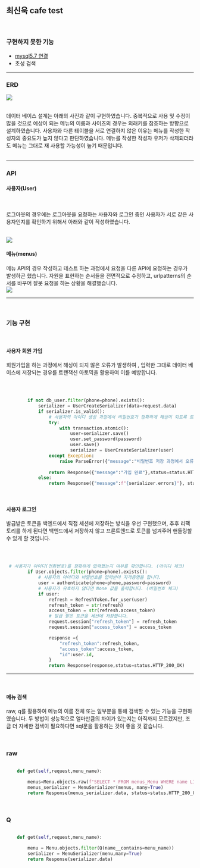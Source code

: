 <h2>최신욱 cafe test</h2>

<br/>

<h3>구현하지 못한 기능</h3>
<ul>
    <li><a href="https://github.com/timeiscoal/test_cafe/wiki/mysql-%EC%97%B0%EB%8F%99-%EC%8B%A4%ED%8C%A8">mysql5.7 연결</a></li>
    <li>초성 검색</li>
</ul> 
<hr/>           
<h3>ERD</h3>

<img src="https://user-images.githubusercontent.com/113073492/233885512-b0886fcc-f5d5-42fd-9dd0-deda122cc5bb.png">
<br/><br/>

데이터 베이스 설계는 아래의 사진과 같이 구현하였습니다.
중복적으로 사용 및 수정이 많을 것으로 예상이 되는 메뉴의 이름과 사이즈의 경우는 외래키를 참조하는 방향으로
설계하였습니다.
사용자와 다른 테이블을 서로 연결하지 않은 이유는 메뉴를 작성한 작성자의 중요도가 높지 않다고 판단하였습니다.
메뉴를 작성한 작성자 유저가 삭제되더라도 메뉴는 그대로 재 사용할 가능성이 높기 때문입니다.
<br/><br/>
<hr/>
<h3>API</h3>

<h4>사용자(User)</h4>

<br/>

로그아웃의 경우에는 로그아웃을 요청하는 사용자와 로그인 중인 사용자가 서로 같은 사용자인지를 확인하기 위해서 아래와 같이 작성하였습니다.

<br/>

<img src="https://user-images.githubusercontent.com/113073492/233885517-49571ff6-61f5-447b-b18e-d94186d92472.png">

<br/>

<h4>메뉴(menus)</h4>

메뉴 API의 경우 작성하고 테스트 하는 과정에서 요청을 다른 API에 요청하는 경우가 발생하곤 했습니다.
자원을 표현하는 순서들을 전면적으로 수정하고, urlpatterns의 순서를 바꾸어 잘못 요청을 하는 상황을 해결했습니다.
<br/>
<img src="https://user-images.githubusercontent.com/113073492/233885518-d4ce9ee4-0e19-4b4b-8358-d61d5696bd1a.png"></img>

<hr/>
<br/>
<h3>기능 구현</h3> 

<br/>

<h4>사용자 회원 가입</h4>

회원가입을 하는 과정에서 해싱이 되지 않은 오류가 발생하여 , 입력한 그대로 데이터 베이스에 저장되는 경우를 트랜잭션 아토믹을 활용하여 이를 예방합니다.

<br/>

```python

        if not db_user.filter(phone=phone).exists():
            serializer = UserCreateSerializer(data=request.data)
            if serializer.is_valid():
                # 사용자의 아이디 생성 과정에서 비밀번호가 정확하게 해싱이 되도록 트랜잭션 아토믹을 사용합니다.
                try:
                    with transaction.atomic():
                        user=serializer.save()
                        user.set_password(password)
                        user.save()
                        serializer = UserCreateSerializer(user)
                except Exception:
                    raise ParseError({"message":"비밀번호 저장 과정에서 오류가 발생했습니다"})
                
                return Response({"message":"가입 완료"},status=status.HTTP_201_CREATED)
            else:
                return Response({"message":f"{serializer.errors}"}, status=status.HTTP_400_BAD_REQUEST)

```

<br/>

<h4>사용자 로그인</h4>

발급받은 토큰을 백엔드에서 직접 세션에 저장하는 방식을 우선 구현했으며, 추후 리팩토리를 하게 된다면 백엔드에서 저장하지 않고 프론트엔드로 토큰를 넘겨주어 핸들링할 수 있게 할 것입니다.

<br/>

```python

 # 사용자가 아이디(전화번호)를 정확하게 입력했는지 여부를 확인합니다. (아이디 체크)
        if User.objects.filter(phone=phone).exists():
            # 사용자의 아이디와 비밀번호를 입력받아 자격증명을 합니다. 
            user = authenticate(phone=phone,password=password)
            # 사용자가 유효하지 않다면 None 값을 출력합니다. (비밀번호 체크)
            if user:
                refresh = RefreshToken.for_user(user)
                refresh_token = str(refresh)
                access_token = str(refresh.access_token)
                # 발급 받은 토큰을 세션에 저장합니다.
                request.session["refresh_token"] = refresh_token
                request.session["access_token"] = access_token

                response ={
                    "refresh_token":refresh_token,
                    "access_token":access_token,
                    "id":user.id,
                }
                return Response(response,status=status.HTTP_200_OK)

```


<hr/>
</br>

<h4>메뉴 검색</h4>

raw, q를 활용하여 메뉴의 이름 전체 또는 일부분을 통해 검색할 수 있는 기능을 구현하였습니다.
두 방법이 성능적으로 얼마만큼의 차이가 있는지는 아직까지 모르겠지만, 조금 더 자세한 검색이 필요하다면 sql문을 활용하는 것이 좋을 것 같습니다.


</br>

<h3>raw</h3>


```python

    def get(self,request,menu_name):
        
        menus=Menu.objects.raw(f"SELECT * FROM menus_Menu WHERE name LIKE '%%{menu_name}%%' ")
        menus_serializer = MenuSerializer(menus, many=True)
        return Response(menus_serializer.data, status=status.HTTP_200_OK)

```
</br>

<h3>Q</h3>

```python

    def get(self,request,menu_name):

        menu = Menu.objects.filter(Q(name__contains=menu_name))
        serializer = MenuSerializer(menu,many=True)
        return Response(serializer.data)
```



